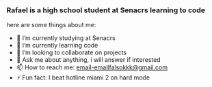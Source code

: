 ### Rafael is a high school student at Senacrs learning to code


here are some things about me:


- 🔭 I’m currently studying at Senacrs
- 🌱 I’m currently learning code
- 👯 I’m looking to collaborate on projects
- 💬 Ask me about anything, i will answer if interested
- 📫 How to reach me: email-emailfalsokkk@gmail.com
- ⚡ Fun fact: I beat hotline miami 2 on hard mode
<!--
**rafaelfranzon290905/rafaelfranzon290905** is a ✨ _special_ ✨ repository because its `README.md` (this file) appears on your GitHub profile.

Here are some ideas to get you started:

- 🔭 I’m currently working on ...
- 🌱 I’m currently learning ...
- 👯 I’m looking to collaborate on ...
- 🤔 I’m looking for help with ...
- 💬 Ask me about ...
- 📫 How to reach me: ...
- 😄 Pronouns: ...
- ⚡ Fun fact: ...
-->
